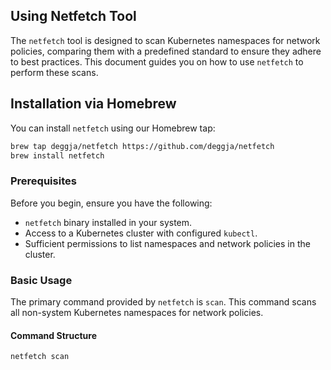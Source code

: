## Using Netfetch Tool

The `netfetch` tool is designed to scan Kubernetes namespaces for network policies, comparing them with a predefined standard to ensure they adhere to best practices. This document guides you on how to use `netfetch` to perform these scans.

## Installation via Homebrew

You can install `netfetch` using our Homebrew tap:

```sh
brew tap deggja/netfetch https://github.com/deggja/netfetch
brew install netfetch
```

### Prerequisites

Before you begin, ensure you have the following:

- `netfetch` binary installed in your system.
- Access to a Kubernetes cluster with configured `kubectl`.
- Sufficient permissions to list namespaces and network policies in the cluster.

### Basic Usage

The primary command provided by `netfetch` is `scan`. This command scans all non-system Kubernetes namespaces for network policies.

#### Command Structure

```sh
netfetch scan
